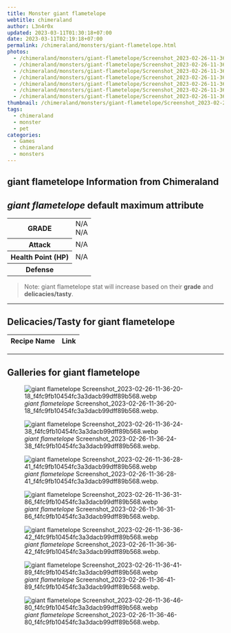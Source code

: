```yaml
---
title: Monster giant flametelope
webtitle: chimeraland
author: L3n4r0x
updated: 2023-03-11T01:30:18+07:00
date: 2023-03-11T02:19:18+07:00
permalink: /chimeraland/monsters/giant-flametelope.html
photos:
  - /chimeraland/monsters/giant-flametelope/Screenshot_2023-02-26-11-36-20-18_f4fc9fb10454fc3a3dacb99dff89b568.webp
  - /chimeraland/monsters/giant-flametelope/Screenshot_2023-02-26-11-36-24-38_f4fc9fb10454fc3a3dacb99dff89b568.webp
  - /chimeraland/monsters/giant-flametelope/Screenshot_2023-02-26-11-36-28-41_f4fc9fb10454fc3a3dacb99dff89b568.webp
  - /chimeraland/monsters/giant-flametelope/Screenshot_2023-02-26-11-36-31-86_f4fc9fb10454fc3a3dacb99dff89b568.webp
  - /chimeraland/monsters/giant-flametelope/Screenshot_2023-02-26-11-36-36-42_f4fc9fb10454fc3a3dacb99dff89b568.webp
  - /chimeraland/monsters/giant-flametelope/Screenshot_2023-02-26-11-36-41-89_f4fc9fb10454fc3a3dacb99dff89b568.webp
  - /chimeraland/monsters/giant-flametelope/Screenshot_2023-02-26-11-36-46-80_f4fc9fb10454fc3a3dacb99dff89b568.webp
thumbnail: /chimeraland/monsters/giant-flametelope/Screenshot_2023-02-26-11-36-20-18_f4fc9fb10454fc3a3dacb99dff89b568.webp
tags:
  - chimeraland
  - monster
  - pet
categories:
  - Games
  - chimeraland
  - monsters
---
```


<link
  rel="stylesheet"
  href="https://rawcdn.githack.com/dimaslanjaka/Web-Manajemen/870a349/css/bootstrap-5-3-0-alpha3-wrapper.css"
/>
<section id="bootstrap-wrapper">
  <div data-bs-theme="dark">
    <h2>giant flametelope Information from Chimeraland</h2>
    <h2 id="attribute"><i>giant flametelope</i> default maximum attribute</h2>
    <div class="row">
      <div class="col mb-2">
        <div class="card">
          <div class="card-body">
            <table>
              <tr>
                <th>GRADE</th>
                <td>N/A <br />N/A</td>
              </tr>
              <tr>
                <th>Attack</th>
                <td>N/A</td>
              </tr>
              <tr>
                <th>Health Point (HP)</th>
                <td>N/A</td>
              </tr>
              <tr>
                <th>Defense</th>
                <td></td>
              </tr>
            </table>
          </div>
        </div>
      </div>
    </div>
    <blockquote class="bd-callout bd-callout-warning">
      Note: giant flametelope stat will increase based on their <b>grade</b> and
      <b>delicacies/tasty</b>.
    </blockquote>
    <hr />
    <h2 id="delicacies">Delicacies/Tasty for giant flametelope</h2>
    <div class="card">
      <div class="card-body">
        <div class="table-responsive">
          <table class="table table-striped">
            <thead>
              <tr>
                <th>Recipe Name</th>
                <th>Link</th>
              </tr>
            </thead>
            <tbody></tbody>
          </table>
        </div>
      </div>
    </div>
    <hr />
    <div id="gallery">
      <h2>Galleries for giant flametelope</h2>
      <div class="row">
        <div class="col-lg-6 col-12">
          <figure>
            <img
              src="https://www.webmanajemen.com/chimeraland/monsters/giant-flametelope/Screenshot_2023-02-26-11-36-20-18_f4fc9fb10454fc3a3dacb99dff89b568.webp"
              alt="giant flametelope Screenshot_2023-02-26-11-36-20-18_f4fc9fb10454fc3a3dacb99dff89b568.webp"
            />
            <figcaption style="word-wrap: break-word">
              <i>giant flametelope</i>
              Screenshot_2023-02-26-11-36-20-18_f4fc9fb10454fc3a3dacb99dff89b568.webp.
            </figcaption>
          </figure>
        </div>
        <div class="col-lg-6 col-12">
          <figure>
            <img
              src="https://www.webmanajemen.com/chimeraland/monsters/giant-flametelope/Screenshot_2023-02-26-11-36-24-38_f4fc9fb10454fc3a3dacb99dff89b568.webp"
              alt="giant flametelope Screenshot_2023-02-26-11-36-24-38_f4fc9fb10454fc3a3dacb99dff89b568.webp"
            />
            <figcaption style="word-wrap: break-word">
              <i>giant flametelope</i>
              Screenshot_2023-02-26-11-36-24-38_f4fc9fb10454fc3a3dacb99dff89b568.webp.
            </figcaption>
          </figure>
        </div>
        <div class="col-lg-6 col-12">
          <figure>
            <img
              src="https://www.webmanajemen.com/chimeraland/monsters/giant-flametelope/Screenshot_2023-02-26-11-36-28-41_f4fc9fb10454fc3a3dacb99dff89b568.webp"
              alt="giant flametelope Screenshot_2023-02-26-11-36-28-41_f4fc9fb10454fc3a3dacb99dff89b568.webp"
            />
            <figcaption style="word-wrap: break-word">
              <i>giant flametelope</i>
              Screenshot_2023-02-26-11-36-28-41_f4fc9fb10454fc3a3dacb99dff89b568.webp.
            </figcaption>
          </figure>
        </div>
        <div class="col-lg-6 col-12">
          <figure>
            <img
              src="https://www.webmanajemen.com/chimeraland/monsters/giant-flametelope/Screenshot_2023-02-26-11-36-31-86_f4fc9fb10454fc3a3dacb99dff89b568.webp"
              alt="giant flametelope Screenshot_2023-02-26-11-36-31-86_f4fc9fb10454fc3a3dacb99dff89b568.webp"
            />
            <figcaption style="word-wrap: break-word">
              <i>giant flametelope</i>
              Screenshot_2023-02-26-11-36-31-86_f4fc9fb10454fc3a3dacb99dff89b568.webp.
            </figcaption>
          </figure>
        </div>
        <div class="col-lg-6 col-12">
          <figure>
            <img
              src="https://www.webmanajemen.com/chimeraland/monsters/giant-flametelope/Screenshot_2023-02-26-11-36-36-42_f4fc9fb10454fc3a3dacb99dff89b568.webp"
              alt="giant flametelope Screenshot_2023-02-26-11-36-36-42_f4fc9fb10454fc3a3dacb99dff89b568.webp"
            />
            <figcaption style="word-wrap: break-word">
              <i>giant flametelope</i>
              Screenshot_2023-02-26-11-36-36-42_f4fc9fb10454fc3a3dacb99dff89b568.webp.
            </figcaption>
          </figure>
        </div>
        <div class="col-lg-6 col-12">
          <figure>
            <img
              src="https://www.webmanajemen.com/chimeraland/monsters/giant-flametelope/Screenshot_2023-02-26-11-36-41-89_f4fc9fb10454fc3a3dacb99dff89b568.webp"
              alt="giant flametelope Screenshot_2023-02-26-11-36-41-89_f4fc9fb10454fc3a3dacb99dff89b568.webp"
            />
            <figcaption style="word-wrap: break-word">
              <i>giant flametelope</i>
              Screenshot_2023-02-26-11-36-41-89_f4fc9fb10454fc3a3dacb99dff89b568.webp.
            </figcaption>
          </figure>
        </div>
        <div class="col-lg-6 col-12">
          <figure>
            <img
              src="https://www.webmanajemen.com/chimeraland/monsters/giant-flametelope/Screenshot_2023-02-26-11-36-46-80_f4fc9fb10454fc3a3dacb99dff89b568.webp"
              alt="giant flametelope Screenshot_2023-02-26-11-36-46-80_f4fc9fb10454fc3a3dacb99dff89b568.webp"
            />
            <figcaption style="word-wrap: break-word">
              <i>giant flametelope</i>
              Screenshot_2023-02-26-11-36-46-80_f4fc9fb10454fc3a3dacb99dff89b568.webp.
            </figcaption>
          </figure>
        </div>
      </div>
    </div>
  </div>
</section>